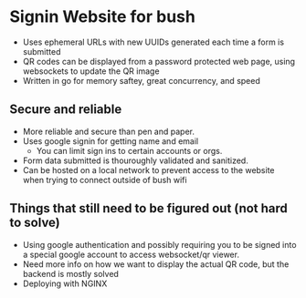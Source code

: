 # Signin Website for bush
- Uses ephemeral URLs with new UUIDs generated each time a form is submitted
- QR codes can be displayed from a password protected web page, using websockets to update the QR image
- Written in go for memory saftey, great concurrency, and speed

## Secure and reliable
- More reliable and secure than pen and paper.
- Uses google signin for getting name and email
  - You can limit sign ins to certain accounts or orgs.
- Form data submitted is thouroughly validated and sanitized.
- Can be hosted on a local network to prevent access to the website when trying to connect outside of bush wifi


## Things that still need to be figured out (not hard to solve)
- Using google authentication and possibly requiring you to be signed into a special google account to access websocket/qr viewer.
- Need more info on how we want to display the actual QR code, but the backend is mostly solved
- Deploying with NGINX
